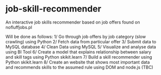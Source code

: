 # job-skill-recommender
 An interactive job skills recommender based on job offers found on nofluffjobs.pl

Will be done as follows:
1/ Go through job offers by job category (slow crawling) using Python
2/ Fetch data from particular offer
3/ Submit data to MySQL database
4/ Clean Data using MySQL
5/ Visualize and analyse data using BI Tool
6/ Create a model that explains relationship between salary and skill tags using Python skikit.learn
7/ Build a skill recommender using Python skikit.learn
8/ Create an website that shows most important data and recommends skills to the assumed rule using DOM and node.js (TBC) 
